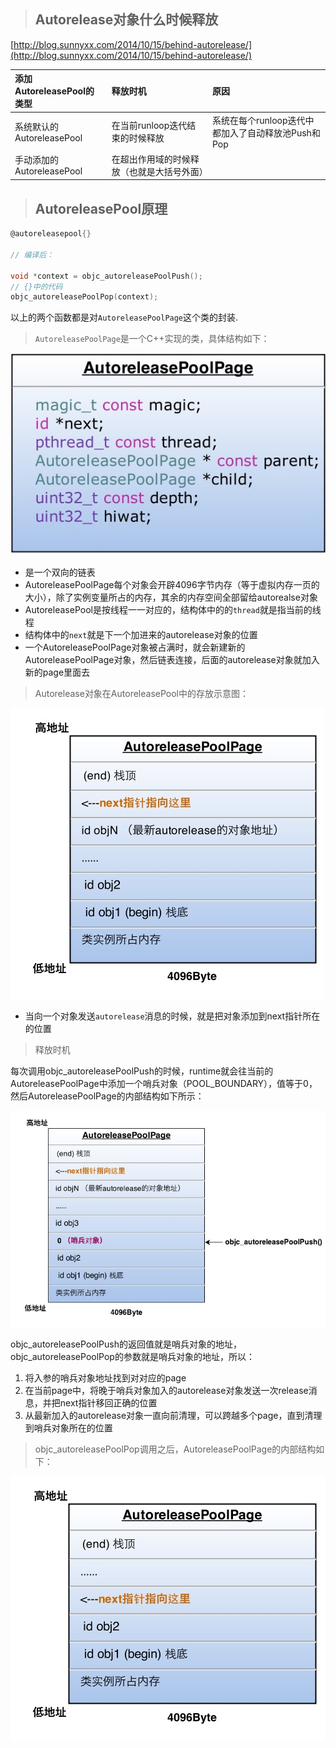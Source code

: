 > ## Autorelease对象什么时候释放

[http://blog.sunnyxx.com/2014/10/15/behind-autorelease/](http://blog.sunnyxx.com/2014/10/15/behind-autorelease/)

| 添加AutoreleasePool的类型 | 释放时机 | 原因 |
| :--- | :--- | :--- |
| 系统默认的AutoreleasePool | 在当前runloop迭代结束的时候释放 | 系统在每个runloop迭代中都加入了自动释放池Push和Pop |
| 手动添加的AutoreleasePool | 在超出作用域的时候释放（也就是大括号外面） |  |

> ## AutoreleasePool原理

```objectivec
@autoreleasepool{}

// 编译后：

void *context = objc_autoreleasePoolPush();
// {}中的代码
objc_autoreleasePoolPop(context);
```

以上的两个函数都是对`AutoreleasePoolPage`这个类的封装.

> `AutoreleasePoolPage`是一个C++实现的类，具体结构如下：

![](/assets/import_2019030501.png)

* 是一个双向的链表
* AutoreleasePoolPage每个对象会开辟4096字节内存（等于虚拟内存一页的大小），除了实例变量所占的内存，其余的内存空间全部留给autorealse对象
* AutoreleasePool是按线程一一对应的，结构体中的的`thread`就是指当前的线程
* 结构体中的`next`就是下一个加进来的autorelease对象的位置
* 一个AutoreleasePoolPage对象被占满时，就会新建新的AutoreleasePoolPage对象，然后链表连接，后面的autorelease对象就加入新的page里面去

> Autorelease对象在AutoreleasePool中的存放示意图：

![](/assets/import2019030502.png)

* 当向一个对象发送`autorelease`消息的时候，就是把对象添加到next指针所在的位置

> 释放时机

每次调用objc\_autoreleasePoolPush的时候，runtime就会往当前的AutoreleasePoolPage中添加一个哨兵对象（POOL\_BOUNDARY），值等于0，然后AutoreleasePoolPage的内部结构如下所示：

![](/assets/import2019030503.png)

objc\_autoreleasePoolPush的返回值就是哨兵对象的地址，objc\_autoreleasePoolPop的参数就是哨兵对象的地址，所以：

1. 将入参的哨兵对象地址找到对对应的page
2. 在当前page中，将晚于哨兵对象加入的autorelease对象发送一次release消息，并把next指针移回正确的位置
3. 从最新加入的autorelease对象一直向前清理，可以跨越多个page，直到清理到哨兵对象所在的位置

> objc\_autoreleasePoolPop调用之后，AutoreleasePoolPage的内部结构如下：

![](/assets/import2019030504.png)


